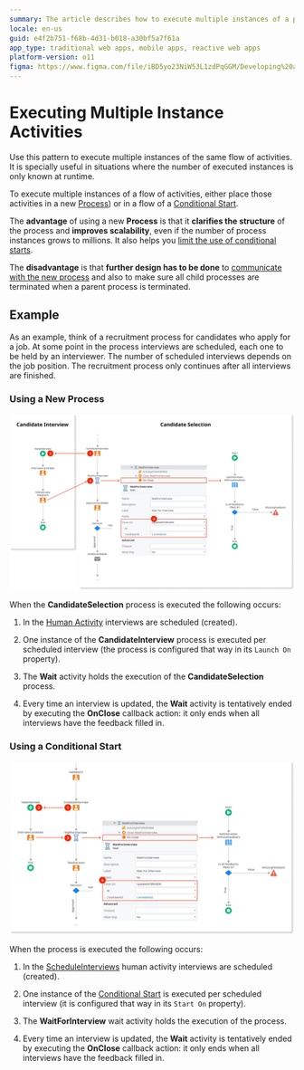 ```yaml
---
summary: The article describes how to execute multiple instances of a process activity dynamically at runtime, using either a new Process or a Conditional Start for scalability and structure
locale: en-us
guid: e4f2b751-f68b-4d31-b018-a30bf5a7f61a
app_type: traditional web apps, mobile apps, reactive web apps
platform-version: o11
figma: https://www.figma.com/file/iBD5yo23NiW53L1zdPqGGM/Developing%20an%20Application?node-id=273:20
---
```

# Executing Multiple Instance Activities

Use this pattern to execute multiple instances of the same flow of activities. It is specially useful in situations where the number of executed instances is only known at runtime.

To execute multiple instances of a flow of activities, either place those activities in a new [Process](../process.md)) or in a flow of a [Conditional Start](<../../../ref/lang/auto/class-conditional-start.md>).

The **advantage** of using a new **Process** is that it **clarifies the structure** of the process and **improves scalability**, even if the number of process instances grows to millions. It also helps you [limit the use of conditional starts](../best-practices/limit-conditional-starts.md).

The **disadvantage** is that **further design has to be done** to [communicate with the new process](process-communicate.md) and also to make sure all child processes are terminated when a parent process is terminated.


## Example

As an example, think of a recruitment process for candidates who apply for a job. At some point in the process interviews are scheduled, each one to be held by an interviewer. The number of scheduled interviews depends on the job position. The recruitment process only continues after all interviews are finished.

### Using a New Process

![Diagram illustrating the CandidateSelection process with multiple CandidateInterview process instances](images/multiple-instance-activities-2.png "New Process for Multiple Instance Activities")

When the **CandidateSelection** process is executed the following occurs:

1. In the [Human Activity](<../../../ref/lang/auto/class-human_activity.md>) interviews are scheduled (created).

2. One instance of the **CandidateInterview** process is executed per scheduled interview (the process is configured that way in its `Launch On` property).

3. The **Wait** activity holds the execution of the **CandidateSelection** process.

4. Every time an interview is updated, the **Wait** activity is tentatively ended by executing the **OnClose** callback action: it only ends when all interviews have the feedback filled in.

### Using a Conditional Start

![Flowchart showing the process execution using Conditional Start for scheduling multiple interviews](images/multiple-instance-activities-1.png "Conditional Start for Multiple Instance Activities")

When the process is executed the following occurs:

1. In the [ScheduleInterviews](<../../../ref/lang/auto/class-human_activity.md>) human activity interviews are scheduled (created).

2. One instance of the [Conditional Start](<../../../ref/lang/auto/class-conditional-start.md>) is executed per scheduled interview (it is configured that way in its `Start On` property).

3. The **WaitForInterview** wait activity holds the execution of the process.

4. Every time an interview is updated, the **Wait** activity is tentatively ended by executing the **OnClose** callback action: it only ends when all interviews have the feedback filled in.
